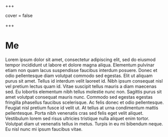 +++

cover = false

+++

# Me

Lorem ipsum dolor sit amet, consectetur adipiscing elit, sed do eiusmod tempor incididunt ut labore et dolore magna aliqua. Elementum pulvinar etiam non quam lacus suspendisse faucibus interdum posuere. Donec et odio pellentesque diam volutpat commodo sed egestas. Elit ut aliquam purus sit amet. Tellus id interdum velit laoreet id. Nibh ipsum consequat nisl vel pretium lectus quam id. Vitae suscipit tellus mauris a diam maecenas sed. Eu lobortis elementum nibh tellus molestie nunc non. Sagittis purus sit amet volutpat consequat mauris nunc. Commodo sed egestas egestas fringilla phasellus faucibus scelerisque. Ac felis donec et odio pellentesque. Feugiat nisl pretium fusce id velit ut. At tellus at urna condimentum mattis pellentesque. Porta nibh venenatis cras sed felis eget velit aliquet. Vestibulum lorem sed risus ultricies tristique nulla aliquet enim tortor. Volutpat diam ut venenatis tellus in metus. Turpis in eu mi bibendum neque. Eu nisl nunc mi ipsum faucibus vitae.
